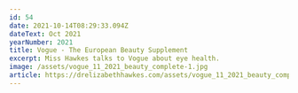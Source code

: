 ```yaml
---
id: 54
date: 2021-10-14T08:29:33.094Z
dateText: Oct 2021
yearNumber: 2021
title: Vogue - The European Beauty Supplement
excerpt: Miss Hawkes talks to Vogue about eye health.
image: /assets/vogue_11_2021_beauty_complete-1.jpg
article: https://drelizabethhawkes.com/assets/vogue_11_2021_beauty_complete-1.jpg
---
```


